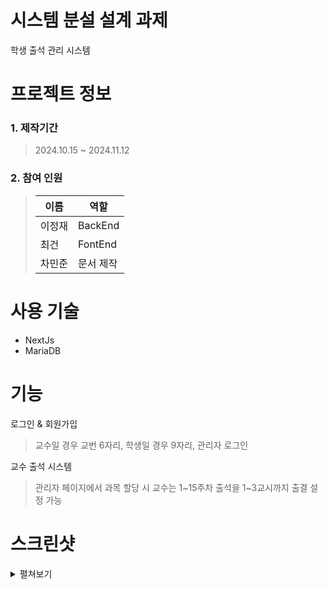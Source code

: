 # 시스템 분설 설계 과제
학생 출석 관리 시스템

# 프로젝트 정보
### 1. 제작기간
> 2024.10.15 ~ 2024.11.12
### 2. 참여 인원
> | 이름 | 역할 |
> |---|---|
> |이정재|BackEnd|
> |최건|FontEnd|
> |차민준|문서 제작|

# 사용 기술
- NextJs
- MariaDB

# 기능
로그인 & 회원가입
> 교수일 경우 교번 6자리, 학생일 경우 9자리, 관리자 로그인

교수 출석 시스템
> 관리자 페이지에서 과목 할당 시 교수는 1~15주차 출석을 1~3교시까지 출결 설정 가능

# 스크린샷
<details>
  <summary>펼쳐보기</summary>
  회원가입 페이지<br>
  <img width="490" height="534" alt="Image" src="https://github.com/user-attachments/assets/1e6fcdf0-ad5b-4c35-9bfc-3f419662b8f3" /><br>
  마이 페이지<br>
  <img width="998" height="416" alt="Image" src="https://github.com/user-attachments/assets/460158f7-c756-4e89-a1e4-4cf5a3fc880c" /><br>
  관리자 페이지<br>
  <img width="495" height="947" alt="Image" src="https://github.com/user-attachments/assets/ece8b1ad-7749-4f3e-b4de-7d59ac23d592" /><br>
  출석 페이지<br>
  <img width="823" height="246" alt="Image" src="https://github.com/user-attachments/assets/ef67f037-c020-490d-9028-ab98c8d07983" /><br>
  <img width="881" height="309" alt="Image" src="https://github.com/user-attachments/assets/6711a459-c50d-4306-926e-93215afb5dfa" /><br>
</details>
